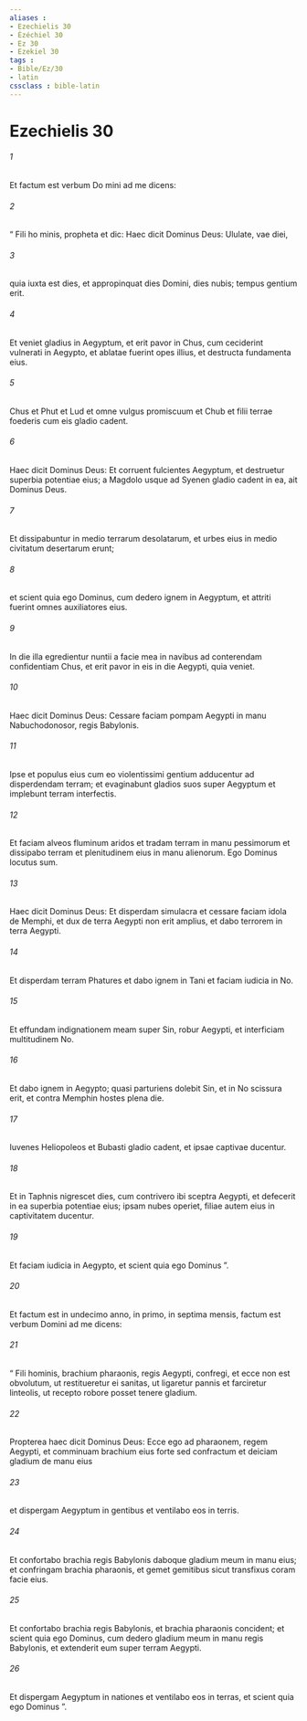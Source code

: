 ```yaml
---
aliases : 
- Ezechielis 30
- Ézéchiel 30
- Ez 30
- Ezekiel 30
tags : 
- Bible/Ez/30
- latin
cssclass : bible-latin
---
```


# Ezechielis 30

###### 1
Et factum est verbum Do mini ad me dicens: 
###### 2
“ Fili ho minis, propheta et dic: Haec dicit Dominus Deus: Ululate, vae diei,
###### 3
quia iuxta est dies, et appropinquat dies Domini, dies nubis; tempus gentium erit.
###### 4
Et veniet gladius in Aegyptum, et erit pavor in Chus, cum ceciderint vulnerati in Aegypto, et ablatae fuerint opes illius, et destructa fundamenta eius.
###### 5
Chus et Phut et Lud et omne vulgus promiscuum et Chub et filii terrae foederis cum eis gladio cadent.
###### 6
Haec dicit Dominus Deus: Et corruent fulcientes Aegyptum, et destruetur superbia potentiae eius; a Magdolo usque ad Syenen gladio cadent in ea, ait Dominus Deus.
###### 7
Et dissipabuntur in medio terrarum desolatarum, et urbes eius in medio civitatum desertarum erunt; 
###### 8
et scient quia ego Dominus, cum dedero ignem in Aegyptum, et attriti fuerint omnes auxiliatores eius.
###### 9
In die illa egredientur nuntii a facie mea in navibus ad conterendam confidentiam Chus, et erit pavor in eis in die Aegypti, quia veniet.
###### 10
Haec dicit Dominus Deus: Cessare faciam pompam Aegypti in manu Nabuchodonosor, regis Babylonis. 
###### 11
Ipse et populus eius cum eo violentissimi gentium adducentur ad disperdendam terram; et evaginabunt gladios suos super Aegyptum et implebunt terram interfectis. 
###### 12
Et faciam alveos fluminum aridos et tradam terram in manu pessimorum et dissipabo terram et plenitudinem eius in manu alienorum. Ego Dominus locutus sum.
###### 13
Haec dicit Dominus Deus: Et disperdam simulacra et cessare faciam idola de Memphi, et dux de terra Aegypti non erit amplius, et dabo terrorem in terra Aegypti.
###### 14
Et disperdam terram Phatures et dabo ignem in Tani et faciam iudicia in No.
###### 15
Et effundam indignationem meam super Sin, robur Aegypti, et interficiam multitudinem No. 
###### 16
Et dabo ignem in Aegypto; quasi parturiens dolebit Sin, et in No scissura erit, et contra Memphin hostes plena die. 
###### 17
Iuvenes Heliopoleos et Bubasti gladio cadent, et ipsae captivae ducentur. 
###### 18
Et in Taphnis nigrescet dies, cum contrivero ibi sceptra Aegypti, et defecerit in ea superbia potentiae eius; ipsam nubes operiet, filiae autem eius in captivitatem ducentur. 
###### 19
Et faciam iudicia in Aegypto, et scient quia ego Dominus ”.
###### 20
Et factum est in undecimo anno, in primo, in septima mensis, factum est verbum Domini ad me dicens: 
###### 21
“ Fili hominis, brachium pharaonis, regis Aegypti, confregi, et ecce non est obvolutum, ut restitueretur ei sanitas, ut ligaretur pannis et farciretur linteolis, ut recepto robore posset tenere gladium. 
###### 22
Propterea haec dicit Dominus Deus: Ecce ego ad pharaonem, regem Aegypti, et comminuam brachium eius forte sed confractum et deiciam gladium de manu eius 
###### 23
et dispergam Aegyptum in gentibus et ventilabo eos in terris. 
###### 24
Et confortabo brachia regis Babylonis daboque gladium meum in manu eius; et confringam brachia pharaonis, et gemet gemitibus sicut transfixus coram facie eius. 
###### 25
Et confortabo brachia regis Babylonis, et brachia pharaonis concident; et scient quia ego Dominus, cum dedero gladium meum in manu regis Babylonis, et extenderit eum super terram Aegypti. 
###### 26
Et dispergam Aegyptum in nationes et ventilabo eos in terras, et scient quia ego Dominus ”.
